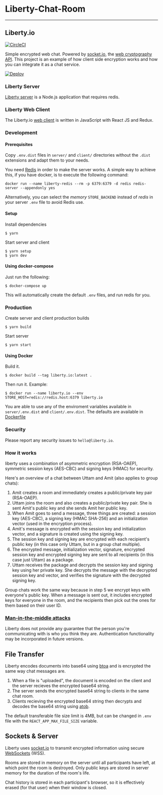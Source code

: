 # Liberty-Chat-Room
----------------------------------------------------------------------------------------------------------------------------------
## Liberty.io

[![CircleCI](https://circleci.com/gh/liberty/liberty.io.svg?style=svg)](https://circleci.com/gh/liberty/liberty.io)

Simple encrypted web chat. Powered by [socket.io](http://socket.io), the [web cryptography API](https://developer.mozilla.org/en-US/docs/Web/API/Window/crypto). This project is an example of how client side encryption works and how you can integrate it as a chat service.

[![Deploy](https://www.herokucdn.com/deploy/button.svg)](https://heroku.com/deploy)

### Liberty Server

[Liberty server](/server) is a Node.js application that requires redis.

### Liberty Web Client

The Liberty.io [web client](/client) is written in JavaScript with React JS and Redux.

### Development

#### Prerequisites

Copy `.env.dist` files in `server/` and `client/` directories without the `.dist`
extensions and adapt them to your needs.

You need [Redis](https://redis.io/) in order to make the server works.
A simple way to achieve this, if you have docker, is to execute the following
command:

```
docker run --name liberty-redis --rm -p 6379:6379 -d redis redis-server --appendonly yes
```

Alternatively, you can select the _memory_ `STORE_BACKEND` instead of _redis_
in your server `.env` file to avoid Redis use.

#### Setup

Install dependencies

```
$ yarn
```

Start server and client

```
$ yarn setup
$ yarn dev
```

#### Using docker-compose

Just run the following:

```
$ docker-compose up
```

This will automatically create the default `.env` files, and run redis for you.

### Production

Create server and client production builds

```
$ yarn build
```

Start server

```
$ yarn start
```

#### Using Docker

Build it.

```
$ docker build --tag liberty.io:latest .
```

Then run it. Example:

```
$ docker run --name liberty.io --env STORE_HOST=redis://redis.host:6379 liberty.io
```

You are able to use any of the enviroment variables available in `server/.env.dist` and `client/.env.dist`. The defaults are available in [Dockerfile](Dockerfile)

### Security

Please report any security issues to `hello@liberty.io`.

### How it works

liberty uses a combination of asymmetric encryption (RSA-OAEP), symmetric session keys (AES-CBC) and signing keys (HMAC) for security.

Here's an overview of a chat between Uttam and Amit (also applies to group chats):

1. Amit creates a room and immediately creates a public/private key pair (RSA-OAEP).
2. Uttam joins the room and also creates a public/private key pair. She is sent Amit's public key and she sends Amit her public key.
3. When Amit goes to send a message, three things are created: a session key (AES-CBC), a signing key (HMAC SHA-256) and an initialization vector (used in the encryption process).
4. Amit's message is encrypted with the session key and initialization vector, and a signature is created using the signing key.
5. The session key and signing key are encrypted with each recipient's public key (in this case only Uttam, but in a group chat multiple).
6. The encrypted message, initialization vector, signature, encrypted session key and encrypted signing key are sent to all recipients (in this case just Uttam) as a package.
7. Uttam receives the package and decrypts the session key and signing key using her private key. She decrypts the message with the decrypted session key and vector, and verifies the signature with the decrypted signing key.

Group chats work the same way because in step 5 we encrypt keys with everyone's public key. When a message is sent out, it includes encrypted keys for everyone in the room, and the recipients then pick out the ones for them based on their user ID.

### [Man-in-the-middle attacks](https://en.wikipedia.org/wiki/Man-in-the-middle_attack)

Liberty does not provide any guarantee that the person you're communicating with is who you think they are. Authentication functionality may be incorporated in future versions.

## File Transfer

Liberty encodes documents into base64 using [btoa](https://developer.mozilla.org/en-US/docs/Web/API/WindowBase64/btoa) and is encrypted the same way chat messages are.

1. When a file is "uploaded", the document is encoded on the client and the server recieves the encrypted base64 string.
2. The server sends the encrypted base64 string to clients in the same chat room.
3. Clients recieving the encrypted base64 string then decrypts and decodes the base64 string using [atob](https://developer.mozilla.org/en-US/docs/Web/API/WindowBase64/atob).

The default transferable file size limit is 4MB, but can be changed in `.env` file with the `REACT_APP_MAX_FILE_SIZE` variable.

## Sockets & Server

Liberty uses [socket.io](http://socket.io) to transmit encrypted information using secure [WebSockets](https://en.wikipedia.org/wiki/WebSocket) (WSS).

Rooms are stored in memory on the server until all participants have left, at which point the room is destroyed. Only public keys are stored in server memory for the duration of the room's life.

Chat history is stored in each participant's browser, so it is effectively erased (for that user) when their window is closed.
